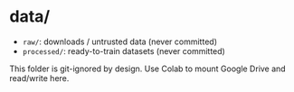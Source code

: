 # data/

- `raw/`: downloads / untrusted data (never committed)
- `processed/`: ready-to-train datasets (never committed)

This folder is git-ignored by design. Use Colab to mount Google Drive and read/write here.
